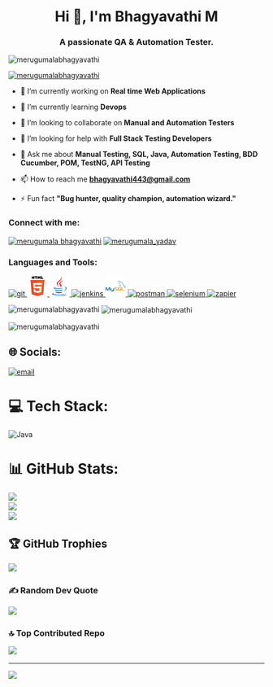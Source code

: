 <h1 align="center">Hi 👋, I'm Bhagyavathi M</h1>
<h3 align="center">A passionate QA & Automation Tester.</h3>

<p align="left"> <img src="https://komarev.com/ghpvc/?username=merugumalabhagyavathi&label=Profile%20views&color=0e75b6&style=flat" alt="merugumalabhagyavathi" /> </p>

<p align="left"> <a href="https://github.com/ryo-ma/github-profile-trophy"><img src="https://github-profile-trophy.vercel.app/?username=merugumalabhagyavathi" alt="merugumalabhagyavathi" /></a> </p>

- 🔭 I’m currently working on **Real time Web Applications**

- 🌱 I’m currently learning **Devops**

- 👯 I’m looking to collaborate on **Manual and Automation Testers**

- 🤝 I’m looking for help with **Full Stack Testing Developers**

- 💬 Ask me about **Manual Testing, SQL, Java, Automation Testing, BDD Cucumber, POM, TestNG, API Testing**

- 📫 How to reach me **bhagyavathi443@gmail.com**

- ⚡ Fun fact **"Bug hunter, quality champion, automation wizard."**

<h3 align="left">Connect with me:</h3>
<p align="left">
<a href="https://linkedin.com/in/merugumala bhagyavathi" target="blank"><img align="center" src="https://raw.githubusercontent.com/rahuldkjain/github-profile-readme-generator/master/src/images/icons/Social/linked-in-alt.svg" alt="merugumala bhagyavathi" height="30" width="40" /></a>
<a href="https://instagram.com/merugumala_yadav" target="blank"><img align="center" src="https://raw.githubusercontent.com/rahuldkjain/github-profile-readme-generator/master/src/images/icons/Social/instagram.svg" alt="merugumala_yadav" height="30" width="40" /></a>
</p>

<h3 align="left">Languages and Tools:</h3>
<p align="left"> <a href="https://git-scm.com/" target="_blank" rel="noreferrer"> <img src="https://www.vectorlogo.zone/logos/git-scm/git-scm-icon.svg" alt="git" width="40" height="40"/> </a> <a href="https://www.w3.org/html/" target="_blank" rel="noreferrer"> <img src="https://raw.githubusercontent.com/devicons/devicon/master/icons/html5/html5-original-wordmark.svg" alt="html5" width="40" height="40"/> </a> <a href="https://www.java.com" target="_blank" rel="noreferrer"> <img src="https://raw.githubusercontent.com/devicons/devicon/master/icons/java/java-original.svg" alt="java" width="40" height="40"/> </a> <a href="https://www.jenkins.io" target="_blank" rel="noreferrer"> <img src="https://www.vectorlogo.zone/logos/jenkins/jenkins-icon.svg" alt="jenkins" width="40" height="40"/> </a> <a href="https://www.mysql.com/" target="_blank" rel="noreferrer"> <img src="https://raw.githubusercontent.com/devicons/devicon/master/icons/mysql/mysql-original-wordmark.svg" alt="mysql" width="40" height="40"/> </a> <a href="https://postman.com" target="_blank" rel="noreferrer"> <img src="https://www.vectorlogo.zone/logos/getpostman/getpostman-icon.svg" alt="postman" width="40" height="40"/> </a> <a href="https://www.selenium.dev" target="_blank" rel="noreferrer"> <img src="https://raw.githubusercontent.com/detain/svg-logos/780f25886640cef088af994181646db2f6b1a3f8/svg/selenium-logo.svg" alt="selenium" width="40" height="40"/> </a> <a href="https://zapier.com" target="_blank" rel="noreferrer"> <img src="https://www.vectorlogo.zone/logos/zapier/zapier-icon.svg" alt="zapier" width="40" height="40"/> </a> </p>

<p><img align="left" src="https://github-readme-stats.vercel.app/api/top-langs?username=merugumalabhagyavathi&show_icons=true&locale=en&layout=compact" alt="merugumalabhagyavathi" /></p>

<p>&nbsp;<img align="center" src="https://github-readme-stats.vercel.app/api?username=merugumalabhagyavathi&show_icons=true&locale=en" alt="merugumalabhagyavathi" /></p>

<p><img align="center" src="https://github-readme-streak-stats.herokuapp.com/?user=merugumalabhagyavathi&" alt="merugumalabhagyavathi" /></p>



## 🌐 Socials:
[![email](https://img.shields.io/badge/Email-D14836?logo=gmail&logoColor=white)](mailto:bhagyavathi443@gmail.com) 

# 💻 Tech Stack:
![Java](https://img.shields.io/badge/java-%23ED8B00.svg?style=for-the-badge&logo=openjdk&logoColor=white)
# 📊 GitHub Stats:
![](https://github-readme-stats.vercel.app/api?username=MerugumalaBhagyavathi21&theme=transparent&hide_border=false&include_all_commits=false&count_private=false)<br/>
![](https://nirzak-streak-stats.vercel.app/?user=MerugumalaBhagyavathi21&theme=transparent&hide_border=false)<br/>
![](https://github-readme-stats.vercel.app/api/top-langs/?username=MerugumalaBhagyavathi21&theme=transparent&hide_border=false&include_all_commits=false&count_private=false&layout=compact)

## 🏆 GitHub Trophies
![](https://github-profile-trophy.vercel.app/?username=MerugumalaBhagyavathi21&theme=radical&no-frame=false&no-bg=false&margin-w=4)

### ✍️ Random Dev Quote
![](https://quotes-github-readme.vercel.app/api?type=vetical&theme=merko)

### 🔝 Top Contributed Repo
![](https://github-contributor-stats.vercel.app/api?username=MerugumalaBhagyavathi21&limit=5&theme=dark&combine_all_yearly_contributions=true)

---
[![](https://visitcount.itsvg.in/api?id=MerugumalaBhagyavathi21&icon=0&color=0)](https://visitcount.itsvg.in)

<!-- Proudly created with GPRM ( https://gprm.itsvg.in ) -->

